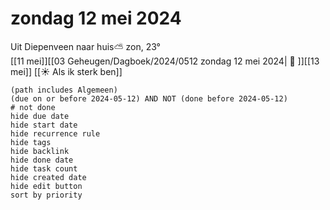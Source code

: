 # zondag 12 mei 2024

Uit Diepenveen naar huis⛅ zon, 23°<br>[[11 mei]][[03 Geheugen/Dagboek/2024/0512 zondag 12 mei 2024| 📓 ]][[13 mei]]
[[☀️ Als ik sterk ben]]
```tasks
(path includes Algemeen)
(due on or before 2024-05-12) AND NOT (done before 2024-05-12)
# not done
hide due date
hide start date
hide recurrence rule
hide tags
hide backlink
hide done date
hide task count
hide created date
hide edit button
sort by priority 
```